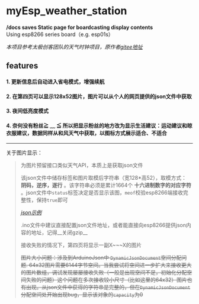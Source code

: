 # myEsp_weather_station


__/docs saves Static page for boardcasting display contents__<br>
Using esp8266 series board（e.g. esp01s）

_本项目参考太极创客团队的天气时钟项目，原作者[gitee地址](https://gitee.com/taijichuangke/bilibili_weather_clock)_

## features
#### 1. 更新信息后自动进入省电模式，增强续航
#### 2. 在第四页可以显示128x52图片，图片可以从个人的网页提供的json文件中获取
#### 3. 夜间低亮度模式
#### 4. 奈何没有粉丝≧ ﹏ ≦  所以把显示粉丝的地方改为显示生活建议：运动建议和晾衣服建议，数据同样从和风天气中获取，以图标方式展示适合、不适合

--------------------------------------------------------------------------
关于图片显示：

>为图片预留接口类似天气API，本质上是获取json文件
>
>该json文件中储存标签和图片取模后字符串（宽128\*高52），取模方式： __阴码，逆序，逐行__ 。该字符串必须是累计1664个 __十六进制数字的对应字符__ 。json文件中`status`标签决定是否显示该图，`meof`校验esp8266端接收完整性，保持`true`即可
>
>_[json示例](https://github.com/auto-Dog/myEsp_weather_station/blob/main/samplebmp.json)_
>
>.ino文件中建议直接配置json文件地址，或者能直接向esp8266提供json内容的地址，记得__关闭gzip__
> 
> 接收失败的情况下，第四页将显示一副X\~\~\~X的图片
>
> ~~图片大小问题：涉及到ArduinoJson中 `DynamicJsonDocument`空间分配问题. 64x32图片需要6144字节空间。当我尝试将空间进一步扩大来接收更大的图片数组，调试发现屡屡接收失败（一般是出现空间不足，初始化分配空间失败的问题）这个问题在多次接收较小尺寸（比如这里的64x32）图片也有出现。从json文件中获得的字符串是完整的，但在`DynamicJsonDocument`分配空间处开始出现bug，显示该对象的`capacity`为0~~
> 
